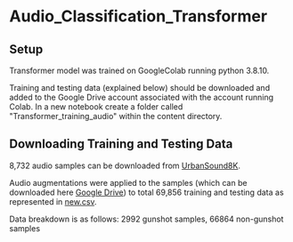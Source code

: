 # Audio_Classification_Transformer

## Setup 
Transformer model was trained on GoogleColab running python 3.8.10.

Training and testing data (explained below) should be downloaded and added to the Google Drive account associated with the account running Colab. In a new notebook create a folder called "Transformer_training_audio" within the content directory.

## Downloading Training and Testing Data
8,732 audio samples can be downloaded from [UrbanSound8K](https://urbansounddataset.weebly.com/download-urbansound8k.html).

Audio augmentations were applied to the samples (which can be downloaded here [Google Drive](https://drive.google.com/file/d/1B6sy2_Llh5zAQ3yHBeQw93udIMOgSFfe/view?usp=sharing)) to total 69,856 training and testing data as represented in [new.csv](new.csv). 

Data breakdown is as follows: 2992 gunshot samples, 66864 non-gunshot samples

